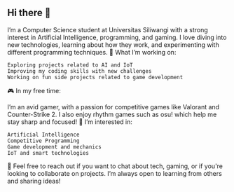 ## Hi there 👋
I’m a Computer Science student at Universitas Siliwangi with a strong interest in Artificial Intelligence, programming, and gaming. I love diving into new technologies, learning about how they work, and experimenting with different programming techniques.
🔭 What I’m working on:

    Exploring projects related to AI and IoT
    Improving my coding skills with new challenges
    Working on fun side projects related to game development

🎮 In my free time:

I’m an avid gamer, with a passion for competitive games like Valorant and Counter-Strike 2. I also enjoy rhythm games such as osu! which help me stay sharp and focused!
🤔 I’m interested in:

    Artificial Intelligence
    Competitive Programming
    Game development and mechanics
    IoT and smart technologies

💬 Feel free to reach out if you want to chat about tech, gaming, or if you're looking to collaborate on projects. I’m always open to learning from others and sharing ideas!
